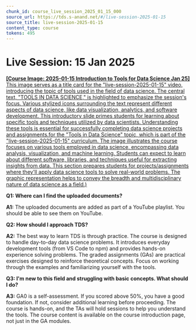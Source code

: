 ```yaml
---
chunk_id: course_live_session_2025_01_15_000
source_url: https://tds.s-anand.net/#/live-session-2025-01-15
source_title: live-session-2025-01-15
content_type: course
tokens: 495
---
```


# Live Session: 15 Jan 2025

[**[Course Image: 2025-01-15 Introduction to Tools for Data Science Jan 25]** This image serves as a title card for the "live-session-2025-01-15" video, introducing the topic of tools used in the field of data science. The central text, "TOOLS IN DATA SCIENCE," is highlighted to emphasize the session's focus. Various stylized icons surrounding the text represent different aspects of data science, like data visualization, analytics, and software development. This introductory slide primes students for learning about specific tools and techniques utilized by data scientists. Understanding these tools is essential for successfully completing data science projects and assignments.for the "Tools in Data Science" topic, which is part of the "live-session-2025-01-15" curriculum. The image illustrates the course focuses on various tools employed in data science, encompassing data analysis, visualization, and machine learning. Students can expect to learn about different software, libraries, and techniques useful for extracting insights from data. This section prepares students for projects/assignments where they'll apply data science tools to solve real-world problems. The graphic representation helps to convey the breadth and multidisciplinary nature of data science as a field.)](https://youtu.be/VTBwpPT3A3U)

**Q1: Where can I find the uploaded documents?**

**A1:** The uploaded documents are added as part of a YouTube playlist. You should be able to see them on YouTube.

**Q2: How should I approach TDS?**

**A2:** The best way to learn TDS is through practice. The course is designed to handle day-to-day data science problems. It introduces everyday development tools (from VS Code to npm) and provides hands-on experience solving problems. The graded assignments (GAs) are practical exercises designed to reinforce theoretical concepts. Focus on working through the examples and familiarizing yourself with the tools.

**Q3: I'm new to this field and struggling with basic concepts. What should I do?**

**A3:** GA0 is a self-assessment. If you scored above 50%, you have a good foundation. If not, consider additional learning before proceeding. The course is hands-on, and the TAs will hold sessions to help you understand the tools. The course content is available on the course introduction page, not just in the GA modules.
